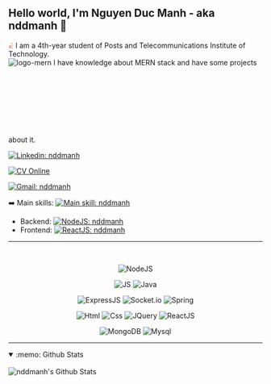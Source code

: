 ## Hello world, I'm Nguyen Duc Manh - aka nddmanh 👋

<img src="./images/ptit-white.png" alt="logo-ptit" width="2%"> I am a 4th-year student of Posts and Telecommunications Institute of Technology.
<br>
<img src="./images/mern2.ico" alt="logo-mern" width="2%"> I have knowledge about MERN stack and have some projects about it.
<svg>

<!-- [![Website](https://img.shields.io/website?down_message=Offline&label=nddmanh.com&style=flat-square&logo=google-chrome&logoColor=white&up_message=Online&url=https%3A%2F%2Fnddmanh.com)](https://nddmanh.com) -->

[![Linkedin: nddmanh](https://img.shields.io/static/v1?label=Linkedin&message=Online&color=brightgreen&logo=linkedin&logoColor=white&up_message=Online&style=flat-square)](https://www.linkedin.com/in/nddmanh/)

[![CV Online](https://img.shields.io/static/v1?label=CV+online&message=Online&color=brightgreen&logo=brave&logoColor=white&up_message=Online&style=flat-square)](https://nddmanh.github.io)

<!-- [![Facebook: nddmanh](https://img.shields.io/website?&label=Facebook&style=flat-square&logo=facebook&logoColor=white&up_message=Online&url=https%3A%2F%2Ffacebook.com/nddmanh)](https://www.facebook.com/nddmanh/) -->

[![Gmail: nddmanh](https://img.shields.io/website?&label=nddmanh@gmail.com&style=flat-square&logo=gmail&logoColor=white&up_message=Online&url=https%3A%2F%2Fmail.google.com)](https://mail.google.com/mail/)

:arrow_right: Main skills: [![Main skill: nddmanh](https://img.shields.io/badge/Javascript-f7df1e?style=flat-square&logo=javascript&logoColor=black)](https://github.com/nddmanh)

* Backend: [![NodeJS: nddmanh](https://img.shields.io/badge/Node.js-339933?style=flat-square&logo=node.js&logoColor=white)](https://github.com/nddmanh)
* Frontend: [![ReactJS: nddmanh](https://img.shields.io/badge/ReactJS-61dafb?style=flat-square&logo=react&logoColor=black)](https://github.com/nddmanh)

<!-- <br /><br /><br /> -->
<hr>
<div align="center">
  <br>

  ![NodeJS](https://img.shields.io/badge/Node.js-339933?style=for-the-badge&logo=nodedotjs&logoColor=white)
  <br>
  
  ![JS](https://img.shields.io/badge/JavaScript-323330?style=for-the-badge&logo=javascript&logoColor=F7DF1E)
  ![Java](https://img.shields.io/badge/Java-ED8B00?style=for-the-badge&logo=java&logoColor=white)
  <br/>
  
  ![ExpressJS](https://img.shields.io/badge/Express.js-000000?style=for-the-badge&logo=express&logoColor=white)
  ![Socket.io](https://img.shields.io/badge/Socket.io-010101?&style=for-the-badge&logo=Socket.io&logoColor=white)
  ![Spring](https://img.shields.io/badge/Spring-6DB33F?style=for-the-badge&logo=spring&logoColor=white)
  <br/>
  
  ![Html](https://img.shields.io/badge/HTML5-E34F26?style=for-the-badge&logo=html5&logoColor=white)
  ![Css](https://img.shields.io/badge/CSS3-1572B6?style=for-the-badge&logo=css3&logoColor=white)
  ![JQuery](https://img.shields.io/badge/jQuery-0769AD?style=for-the-badge&logo=jquery&logoColor=white)
  ![ReactJS](https://img.shields.io/badge/React-20232A?style=for-the-badge&logo=react&logoColor=61DAFB)
  <br/>
  
  ![MongoDB](https://img.shields.io/badge/MongoDB-4EA94B?style=for-the-badge&logo=mongodb&logoColor=white)
  ![Mysql](https://img.shields.io/badge/MySQL-005C84?style=for-the-badge&logo=mysql&logoColor=white)
  
</div>

<hr>

<details open="true">
  <summary>:memo: Github Stats </summary>
  <br />
  <img align="left" alt="nddmanh's Github Stats" src="https://github-readme-stats.vercel.app/api/top-langs/?username=nddmanh&theme=solarized-light" />

  <!-- <img align="right" alt="nddmanh's Github Stats" src="https://github-readme-stats.vercel.app/api?username=nddmanh&show_icons=true&hide_border=true&hide_title=false&include_all_commits=true&count_private=true&theme=solarized-light" />
  <br /><br /><br /><br /><br /><br /><br /><br /><br /><br /> -->

  <!-- <br /> -->

</details>
